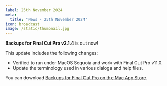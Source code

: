 ```yaml
---
label: 25th November 2024
meta:
  title: "News - 25th November 2024"
icon: broadcast
image: /static/thumbnail.jpg
---
```


**Backups for Final Cut Pro v2.1.4** is out now!

This update includes the following changes:

- Verified to run under MacOS Sequoia and work with Final Cut Pro v11.0.
- Update the terminology used in various dialogs and help files.

You can download [Backups for Final Cut Pro on the Mac App Store](https://apps.apple.com/app/backups-for-final-cut-pro/id586594646).